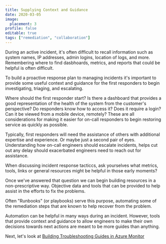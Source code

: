 ```yaml
---
title: Supplying Context and Guidance
date: 2020-03-05
image:
  placement: 3
profile: false
editable: true
tags: ["remediation", "collaboration"]
---
```


During an active incident, it's often difficult to recall information such as system names, IP addresses, admin logins, location of logs, and more. Remembering where to find dasbhoards, metrics, and reports that could be helpful is often difficult.

To build a proactive response plan to managing incidents it's important to provide some useful context and guidance for the first responders to begin investigating, triaging, and escalating.

Where should the first responder start? Is there a dashboard that provides a good representation of the health of the system from the customer's perspective? Do responders know how to access it? Does it require a login? Can it be viewed from a mobile device, remotely? These are all considerations for making it easier for on-call responders to begin restoring service as quickly as possible.

Typically, first responders will need the assistance of others with additional expertise and experience. Or maybe just a second pair of eyes. Understanding how on-call engineers should escalate incidents, helps cut out any delay should exacerbated engineers need to reach out for assistance.

When discussing incident response tacticcs, ask yourselves what metrics, tools, links or general resources might be helpful in those early moments?

Once we've answered that question we can begin building resources in a non-prescriptive way. Objective data and tools that can be provided to help assist in the efforts to fix the problems.

Often "Runbooks" (or playbooks) serve this purpose, automating some of the remediation steps that are known to help recover from the problem.

Automation can be helpful in many ways during an incident. However, tools that provide context and guidance to allow engineers to make their own decisions towards next actions are meant to be more guides than anything.

Next, let's look at [Building Troubleshooting Guides in Azure Monitor](/post/building-troubleshooting-guides-in-azure-monitor/)


